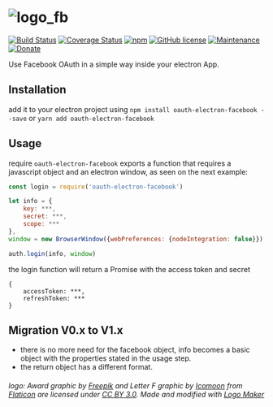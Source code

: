 # ![logo_fb](https://cloud.githubusercontent.com/assets/3071208/14721795/aa18135a-0808-11e6-987b-14583e3fbb1d.png)
[![Build Status](https://travis-ci.org/kanekotic/oauth-electron-facebook.svg?branch=master)](https://travis-ci.org/kanekotic/oauth-electron-facebook)
[![Coverage Status](https://coveralls.io/repos/github/kanekotic/oauth-electron-facebook/badge.svg?branch=master)](https://coveralls.io/github/kanekotic/oauth-electron-facebook?branch=master)
[![npm](https://img.shields.io/npm/dy/oauth-electron-facebook.svg)](https://github.com/kanekotic/oauth-electron-facebook)
[![GitHub license](https://img.shields.io/github/license/kanekotic/oauth-electron-facebook.svg)](https://github.com/kanekotic/oauth-electron-facebook/blob/master/LICENSE)
[![Maintenance](https://img.shields.io/badge/Maintained%3F-yes-green.svg)](https://GitHub.com/kanekotic/oauth-electron-facebook/graphs/commit-activity)
[![Donate](https://img.shields.io/badge/Donate-PayPal-green.svg)](https://www.paypal.me/kanekotic/)

Use Facebook OAuth in a simple way inside your electron App.

## Installation

add it to your electron project using `npm install oauth-electron-facebook --save` or `yarn add oauth-electron-facebook`

## Usage

require `oauth-electron-facebook` exports a function that requires a javascript object and an electron window, as seen on the next example:

```js
const login = require('oauth-electron-facebook')

let info = {
    key: ***,
    secret: ***,
    scope: ***
},
window = new BrowserWindow({webPreferences: {nodeIntegration: false}});

auth.login(info, window)
```

the login function will return a Promise with the access token and secret

```
{
    accessToken: ***,
    refreshToken: ***
}
```

## Migration V0.x to V1.x

- there is no more need for the facebook object, info becomes a basic object with the properties stated in the usage step.
- the return object has a different format.


###### logo: Award graphic by <a href="http://www.freepik.com/">Freepik</a> and Letter F graphic by <a href="http://www.icomoon.io">Icomoon</a> from <a href="http://www.flaticon.com/">Flaticon</a> are licensed under <a href="http://creativecommons.org/licenses/by/3.0/" title="Creative Commons BY 3.0">CC BY 3.0</a>. Made and modified with <a href="http://logomakr.com" title="Logo Maker">Logo Maker</a>
